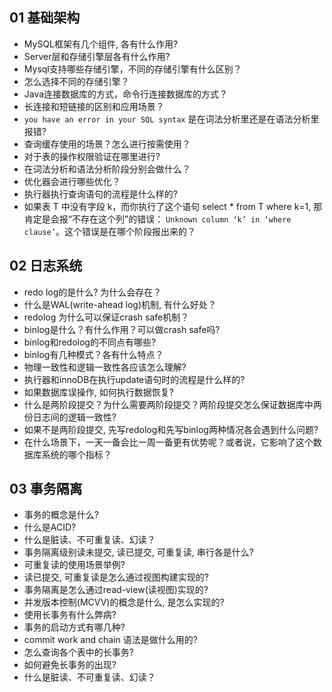 ## 01 基础架构

- MySQL框架有几个组件, 各有什么作用?
- Server层和存储引擎层各有什么作用?
- Mysql支持哪些存储引擎，不同的存储引擎有什么区别？
- 怎么选择不同的存储引擎？
- Java连接数据库的方式，命令行连接数据库的方式？
- 长连接和短链接的区别和应用场景？
- `you have an error in your SQL syntax` 是在词法分析里还是在语法分析里报错?
- 查询缓存使用的场景？怎么进行按需使用？
- 对于表的操作权限验证在哪里进行?
- 在词法分析和语法分析阶段分别会做什么？
- 优化器会进行哪些优化？
- 执行器执行查询语句的流程是什么样的?
- 如果表 T 中没有字段 k，而你执行了这个语句 select * from T where k=1, 那肯定是会报“不存在这个列”的错误： `Unknown column ‘k’ in ‘where clause’`。这个错误是在哪个阶段报出来的？



## 02 日志系统

- redo log的是什么? 为什么会存在？
- 什么是WAL(write-ahead log)机制, 有什么好处？
- redolog 为什么可以保证crash safe机制？
- binlog是什么？有什么作用？可以做crash safe吗?
- binlog和redolog的不同点有哪些?
- binlog有几种模式？各有什么特点？
- 物理一致性和逻辑一致性各应该怎么理解?
- 执行器和innoDB在执行update语句时的流程是什么样的?
- 如果数据库误操作, 如何执行数据恢复?
- 什么是两阶段提交？为什么需要两阶段提交？两阶段提交怎么保证数据库中两份日志间的逻辑一致性?
- 如果不是两阶段提交, 先写redolog和先写binlog两种情况各会遇到什么问题?
- 在什么场景下，一天一备会比一周一备更有优势呢？或者说，它影响了这个数据库系统的哪个指标？



## 03 事务隔离

- 事务的概念是什么?
- 什么是ACID?
- 什么是脏读、不可重复读、幻读？
- 事务隔离级别读未提交, 读已提交, 可重复读, 串行各是什么?
- 可重复读的使用场景举例? 
- 读已提交, 可重复读是怎么通过视图构建实现的?
- 事务隔离是怎么通过read-view(读视图)实现的?
- 并发版本控制(MCVV)的概念是什么, 是怎么实现的?
- 使用长事务有什么弊病? 
- 事务的启动方式有哪几种?
- commit work and chain 语法是做什么用的?
- 怎么查询各个表中的长事务?
- 如何避免长事务的出现?
- 什么是脏读、不可重复读、幻读？

